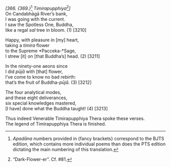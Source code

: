 *\[366. {369.}*[^1] *Timirapupphiya*[^2]*\]*  
On Candabhāgā River’s bank,  
I was going with the current.  
I saw the Spotless One, Buddha,  
like a regal *sal* tree in bloom. (1) \[3210\]

Happy, with pleasure in \[my\] heart,  
taking a *timira* flower  
to the Supreme *Pacceka-*Sage,  
I strew \[it\] on \[that Buddha’s\] head. (2) \[3211\]

In the ninety-one aeons since  
I did *pūjā* with \[that\] flower,  
I’ve come to know no bad rebirth:  
that’s the fruit of Buddha-*pūjā*. (3) \[3212\]

The four analytical modes,  
and these eight deliverances,  
six special knowledges mastered,  
\[I have\] done what the Buddha taught! (4) \[3213\]

Thus indeed Venerable Timirapupphiya Thera spoke these verses.  
The legend of Timirapupphiya Thera is finished.

[^1]: *Apadāna* numbers provided in {fancy brackets} correspond to the BJTS edition, which contains more individual poems than does the PTS edition dictating the main numbering of this translation.

[^2]: “Dark-Flower-er”. Cf. \#81.
